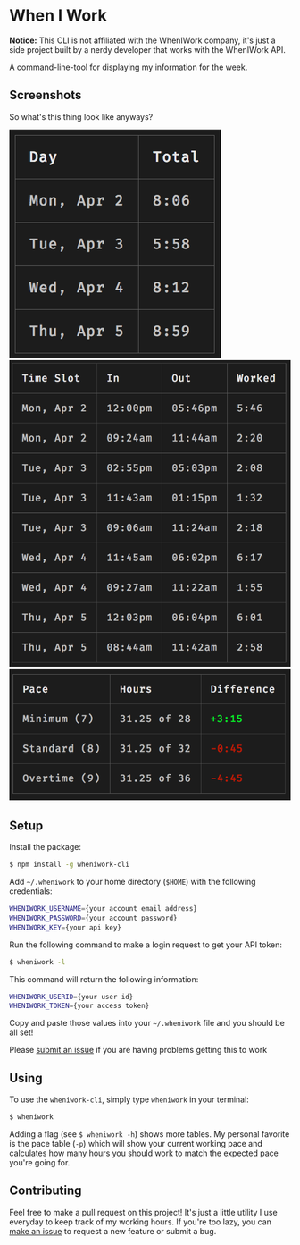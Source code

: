 # When I Work

**Notice:** This CLI is not affiliated with the WhenIWork company, it's just a side project built by a nerdy developer that works with the WhenIWork API.

A command-line-tool for displaying my information for the week.

## Screenshots

So what's this thing look like anyways?

![When I Work CLI Hours Table](./screenshots/wheniwork-cli-table-hours.png)
![When I Work CLI Timesheet Table](./screenshots/wheniwork-cli-table-timesheet.png)
![When I Work CLI Pace Table](./screenshots/wheniwork-cli-table-pace.png)

## Setup

Install the package:

```bash
$ npm install -g wheniwork-cli
```

Add `~/.wheniwork` to your home directory (`$HOME`) with the following credentials:

```bash
WHENIWORK_USERNAME={your account email address}
WHENIWORK_PASSWORD={your account password}
WHENIWORK_KEY={your api key}
```

Run the following command to make a login request to get your API token:

```bash
$ wheniwork -l
```

This command will return the following information:

```bash
WHENIWORK_USERID={your user id}
WHENIWORK_TOKEN={your access token}
```

Copy and paste those values into your `~/.wheniwork` file and you should be all set!

Please [submit an issue](https://github.com/joshmedeski/wheniwork-cli/issues/new) if you are having problems getting this to work

## Using

To use the `wheniwork-cli`, simply type `wheniwork` in your terminal:

```bash
$ wheniwork
```

Adding a flag (see `$ wheniwork -h`) shows more tables. My personal favorite is the pace table (`-p`) which will show your current working pace and calculates how many hours you should work to match the expected pace you're going for.

## Contributing

Feel free to make a pull request on this project! It's just a little utility I use everyday to keep track of my working hours. If you're too lazy, you can [make an issue](https://github.com/joshmedeski/wheniwork-cli/issues/new) to request a new feature or submit a bug.
